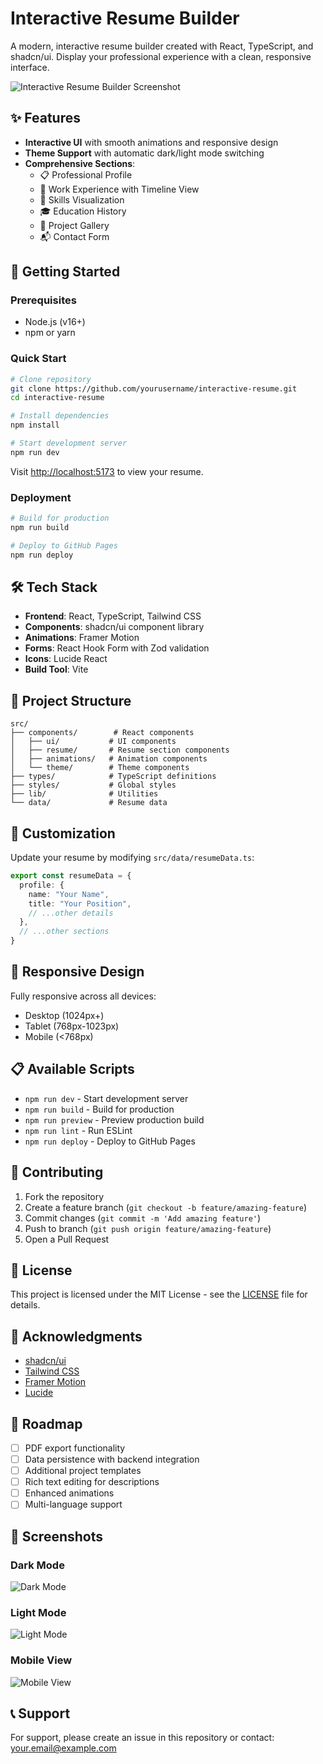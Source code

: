 # Interactive Resume Builder

A modern, interactive resume builder created with React, TypeScript, and shadcn/ui. Display your professional experience with a clean, responsive interface.

![Interactive Resume Builder Screenshot](screenshot.png)

## ✨ Features

- **Interactive UI** with smooth animations and responsive design
- **Theme Support** with automatic dark/light mode switching
- **Comprehensive Sections**:
  - 📋 Professional Profile
  - 💼 Work Experience with Timeline View
  - 🎯 Skills Visualization
  - 🎓 Education History
  - 🚀 Project Gallery
  - 📬 Contact Form

## 🚀 Getting Started

### Prerequisites

- Node.js (v16+)
- npm or yarn

### Quick Start

```bash
# Clone repository
git clone https://github.com/yourusername/interactive-resume.git
cd interactive-resume

# Install dependencies
npm install

# Start development server
npm run dev
```

Visit [http://localhost:5173](http://localhost:5173) to view your resume.

### Deployment

```bash
# Build for production
npm run build

# Deploy to GitHub Pages
npm run deploy
```

## 🛠️ Tech Stack

- **Frontend**: React, TypeScript, Tailwind CSS
- **Components**: shadcn/ui component library
- **Animations**: Framer Motion
- **Forms**: React Hook Form with Zod validation
- **Icons**: Lucide React
- **Build Tool**: Vite

## 📁 Project Structure

```
src/
├── components/        # React components
│   ├── ui/           # UI components
│   ├── resume/       # Resume section components
│   ├── animations/   # Animation components
│   └── theme/        # Theme components
├── types/            # TypeScript definitions
├── styles/           # Global styles
├── lib/              # Utilities
└── data/             # Resume data
```

## 🎨 Customization

Update your resume by modifying `src/data/resumeData.ts`:

```typescript
export const resumeData = {
  profile: {
    name: "Your Name",
    title: "Your Position",
    // ...other details
  },
  // ...other sections
}
```

## 📱 Responsive Design

Fully responsive across all devices:
- Desktop (1024px+)
- Tablet (768px-1023px)
- Mobile (<768px)

## 📋 Available Scripts

- `npm run dev` - Start development server
- `npm run build` - Build for production
- `npm run preview` - Preview production build
- `npm run lint` - Run ESLint
- `npm run deploy` - Deploy to GitHub Pages

## 🤝 Contributing

1. Fork the repository
2. Create a feature branch (`git checkout -b feature/amazing-feature`)
3. Commit changes (`git commit -m 'Add amazing feature'`)
4. Push to branch (`git push origin feature/amazing-feature`)
5. Open a Pull Request

## 📄 License

This project is licensed under the MIT License - see the [LICENSE](LICENSE) file for details.

## 🙏 Acknowledgments

- [shadcn/ui](https://ui.shadcn.com/)
- [Tailwind CSS](https://tailwindcss.com/)
- [Framer Motion](https://www.framer.com/motion/)
- [Lucide](https://lucide.dev/)

## 🔮 Roadmap

- [ ] PDF export functionality
- [ ] Data persistence with backend integration
- [ ] Additional project templates
- [ ] Rich text editing for descriptions
- [ ] Enhanced animations
- [ ] Multi-language support

## 📸 Screenshots

### Dark Mode
![Dark Mode](dark-mode-screenshot.png)

### Light Mode
![Light Mode](light-mode-screenshot.png)

### Mobile View
![Mobile View](mobile-screenshot.png)

## 📞 Support

For support, please create an issue in this repository or contact: your.email@example.com
